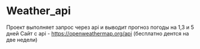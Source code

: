 # Weather_api
Проект выполняет запрос через api и выводит прогноз погоды на 1,3 и 5 дней
Сайт с api - https://openweathermap.org/api (бесплатно дентся на две недели)
